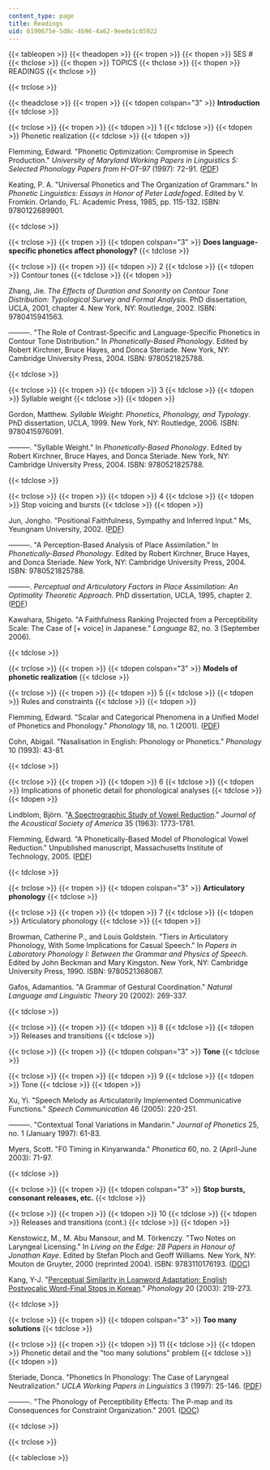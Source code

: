 ```yaml
---
content_type: page
title: Readings
uid: 6190675e-5d8c-4b96-4a62-9eede1c05922
---
```


{{< tableopen >}}
{{< theadopen >}}
{{< tropen >}}
{{< thopen >}}
SES #
{{< thclose >}}
{{< thopen >}}
TOPICS
{{< thclose >}}
{{< thopen >}}
READINGS
{{< thclose >}}

{{< trclose >}}

{{< theadclose >}}
{{< tropen >}}
{{< tdopen colspan="3" >}}
**Introduction**
{{< tdclose >}}

{{< trclose >}}
{{< tropen >}}
{{< tdopen >}}
1
{{< tdclose >}}
{{< tdopen >}}
Phonetic realization
{{< tdclose >}}
{{< tdopen >}}


Flemming, Edward. "Phonetic Optimization: Compromise in Speech Production." _University of Maryland Working Papers in Linguistics 5: Selected Phonology Papers from H-OT-97_ (1997): 72-91. ([PDF](http://web.mit.edu/flemming/www/paper/ot.pdf))

Keating, P. A. "Universal Phonetics and The Organization of Grammars." In _Phonetic Linguistics: Essays in Honor of Peter Ladefoged_. Edited by V. Fromkin. Orlando, FL: Academic Press, 1985, pp. 115-132. ISBN: 9780122689901.


{{< tdclose >}}

{{< trclose >}}
{{< tropen >}}
{{< tdopen colspan="3" >}}
**Does language-specific phonetics affect phonology?**
{{< tdclose >}}

{{< trclose >}}
{{< tropen >}}
{{< tdopen >}}
2
{{< tdclose >}}
{{< tdopen >}}
Contour tones
{{< tdclose >}}
{{< tdopen >}}


Zhang, Jie. _The Effects of Duration and Sonority on Contour Tone Distribution: Typological Survey and Formal Analysis_. PhD dissertation, UCLA, 2001, chapter 4. New York, NY: Routledge, 2002. ISBN: 9780415941563.

———. "The Role of Contrast-Specific and Language-Specific Phonetics in Contour Tone Distribution." In _Phonetically-Based Phonology_. Edited by Robert Kirchner, Bruce Hayes, and Donca Steriade. New York, NY: Cambridge University Press, 2004. ISBN: 9780521825788.


{{< tdclose >}}

{{< trclose >}}
{{< tropen >}}
{{< tdopen >}}
3
{{< tdclose >}}
{{< tdopen >}}
Syllable weight
{{< tdclose >}}
{{< tdopen >}}


Gordon, Matthew. _Syllable Weight: Phonetics, Phonology, and Typology_. PhD dissertation, UCLA, 1999. New York, NY: Routledge, 2006. ISBN: 9780415976091.

———. "Syllable Weight." In _Phonetically-Based Phonology_. Edited by Robert Kirchner, Bruce Hayes, and Donca Steriade. New York, NY: Cambridge University Press, 2004. ISBN: 9780521825788.


{{< tdclose >}}

{{< trclose >}}
{{< tropen >}}
{{< tdopen >}}
4
{{< tdclose >}}
{{< tdopen >}}
Stop voicing and bursts
{{< tdclose >}}
{{< tdopen >}}


Jun, Jongho. "Positional Faithfulness, Sympathy and Inferred Input." Ms, Yeungnam University, 2002. ([PDF](http://ling.snu.ac.kr/jun/work/inferred.pdf))

———. "A Perception-Based Analysis of Place Assimilation." In _Phonetically-Based Phonology_. Edited by Robert Kirchner, Bruce Hayes, and Donca Steriade. New York, NY: Cambridge University Press, 2004. ISBN: 9780521825788.

———. _Perceptual and Articulatory Factors in Place Assimilation: An Optimality Theoretic Approach_. PhD dissertation, UCLA, 1995, chapter 2. ([PDF](http://ling.snu.ac.kr/jun/work/phd/ch2.pdf))

Kawahara, Shigeto. "A Faithfulness Ranking Projected from a Perceptibility Scale: The Case of \[+ voice\] in Japanese." _Language_ 82, no. 3 (September 2006).


{{< tdclose >}}

{{< trclose >}}
{{< tropen >}}
{{< tdopen colspan="3" >}}
**Models of phonetic realization**
{{< tdclose >}}

{{< trclose >}}
{{< tropen >}}
{{< tdopen >}}
5
{{< tdclose >}}
{{< tdopen >}}
Rules and constraints
{{< tdclose >}}
{{< tdopen >}}


Flemming, Edward. "Scalar and Categorical Phenomena in a Unified Model of Phonetics and Phonology." _Phonology_ 18, no. 1 (2001). ([PDF](http://web.mit.edu/flemming/www/paper/scalar.pdf))

Cohn, Abigail. "Nasalisation in English: Phonology or Phonetics." _Phonology_ 10 (1993): 43-81.


{{< tdclose >}}

{{< trclose >}}
{{< tropen >}}
{{< tdopen >}}
6
{{< tdclose >}}
{{< tdopen >}}
Implications of phonetic detail for phonological analyses
{{< tdclose >}}
{{< tdopen >}}


Lindblom, Björn. "[A Spectrographic Study of Vowel Reduction](http://dx.doi.org/10.1121/1.1918816)." _Journal of the Acoustical Society of America_ 35 (1963): 1773-1781.

Flemming, Edward. "A Phonetically-Based Model of Phonological Vowel Reduction." Unpublished manuscript, Massachusetts Institute of Technology, 2005. ([PDF](http://web.mit.edu/flemming/www/paper/vowelred.pdf))


{{< tdclose >}}

{{< trclose >}}
{{< tropen >}}
{{< tdopen colspan="3" >}}
**Articulatory phonology**
{{< tdclose >}}

{{< trclose >}}
{{< tropen >}}
{{< tdopen >}}
7
{{< tdclose >}}
{{< tdopen >}}
Articulatory phonology
{{< tdclose >}}
{{< tdopen >}}


Browman, Catherine P., and Louis Goldstein. "Tiers in Articulatory Phonology, With Some Implications for Casual Speech." In _Papers in Laboratory Phonology I: Between the Grammar and Physics of Speech_. Edited by John Beckman and Mary Kingston. New York, NY: Cambridge University Press, 1990. ISBN: 9780521368087.

Gafos, Adamantios. "A Grammar of Gestural Coordination." _Natural Language and Linguistic Theory_ 20 (2002): 269-337.


{{< tdclose >}}

{{< trclose >}}
{{< tropen >}}
{{< tdopen >}}
8
{{< tdclose >}}
{{< tdopen >}}
Releases and transitions
{{< tdclose >}}

{{< trclose >}}
{{< tropen >}}
{{< tdopen colspan="3" >}}
**Tone**
{{< tdclose >}}

{{< trclose >}}
{{< tropen >}}
{{< tdopen >}}
9
{{< tdclose >}}
{{< tdopen >}}
Tone
{{< tdclose >}}
{{< tdopen >}}


Xu, Yi. "Speech Melody as Articulatorily Implemented Communicative Functions." _Speech Communication_ 46 (2005): 220-251.

———. "Contextual Tonal Variations in Mandarin." _Journal of Phonetics_ 25, no. 1 (January 1997): 61-83.

Myers, Scott. "F0 Timing in Kinyarwanda." _Phonetica_ 60, no. 2 (April-June 2003): 71-97.


{{< tdclose >}}

{{< trclose >}}
{{< tropen >}}
{{< tdopen colspan="3" >}}
**Stop bursts, consonant releases, etc.**
{{< tdclose >}}

{{< trclose >}}
{{< tropen >}}
{{< tdopen >}}
10
{{< tdclose >}}
{{< tdopen >}}
Releases and transitions (cont.)
{{< tdclose >}}
{{< tdopen >}}


Kenstowicz, M., M. Abu Mansour, and M. Törkenczy. "Two Notes on Laryngeal Licensing." In _Living on the Edge: 28 Papers in Honour of Jonathan Kaye_. Edited by Stefan Ploch and Geoff Williams. New York, NY: Mouton de Gruyter, 2000 (reprinted 2004). ISBN: 9783110176193. ([DOC](http://web.mit.edu/linguistics/people/faculty/kenstowicz/laryngeal_licensing.doc))

Kang, Y-J. "[Perceptual Similarity in Loanword Adaptation: English Postvocalic Word-Final Stops in Korean](http://dx.doi.org/10.1017/S0952675703004524)." _Phonology_ 20 (2003): 219-273.


{{< tdclose >}}

{{< trclose >}}
{{< tropen >}}
{{< tdopen colspan="3" >}}
**Too many solutions**
{{< tdclose >}}

{{< trclose >}}
{{< tropen >}}
{{< tdopen >}}
11
{{< tdclose >}}
{{< tdopen >}}
Phonetic detail and the "too many solutions" problem
{{< tdclose >}}
{{< tdopen >}}


Steriade, Donca. "Phonetics In Phonology: The Case of Laryngeal Neutralization." _UCLA Working Papers in Linguistics_ 3 (1997): 25-146. ([PDF](http://www.linguistics.ucla.edu/people/steriade/papers/phoneticsinphonology.pdf))

———. "The Phonology of Perceptibility Effects: The P-map and its Consequences for Constraint Organization." 2001. ([DOC](http://www.linguistics.ucla.edu/people/steriade/papers/P-map_for_phonology.doc))


{{< tdclose >}}

{{< trclose >}}

{{< tableclose >}}